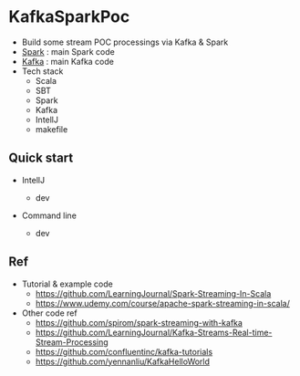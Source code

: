 # KafkaSparkPoc
- Build some stream POC processings via Kafka & Spark
- [Spark](./spark) : main Spark code
- [Kafka](./kafka) : main Kafka code
- Tech stack
	- Scala
	- SBT
	- Spark
	- Kafka
	- IntellJ
	- makefile

## Quick start
- IntellJ
	- dev

- Command line
	- dev

## Ref
- Tutorial & example code
	- https://github.com/LearningJournal/Spark-Streaming-In-Scala
	- https://www.udemy.com/course/apache-spark-streaming-in-scala/
- Other code ref
	- https://github.com/spirom/spark-streaming-with-kafka
	- https://github.com/LearningJournal/Kafka-Streams-Real-time-Stream-Processing
	- https://github.com/confluentinc/kafka-tutorials
	- https://github.com/yennanliu/KafkaHelloWorld